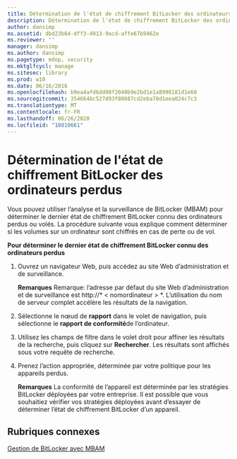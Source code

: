 ```yaml
---
title: Détermination de l'état de chiffrement BitLocker des ordinateurs perdus
description: Détermination de l'état de chiffrement BitLocker des ordinateurs perdus
author: dansimp
ms.assetid: dbd23b64-dff3-4913-9acd-affe67b9462e
ms.reviewer: ''
manager: dansimp
ms.author: dansimp
ms.pagetype: mdop, security
ms.mktglfcycl: manage
ms.sitesec: library
ms.prod: w10
ms.date: 06/16/2016
ms.openlocfilehash: b9ea4afd6dd08f2040b9e2bd1e1a8998181d1e60
ms.sourcegitcommit: 354664bc527d93f80687cd2eba70d1eea024c7c3
ms.translationtype: MT
ms.contentlocale: fr-FR
ms.lasthandoff: 06/26/2020
ms.locfileid: "10810661"
---
```

# Détermination de l'état de chiffrement BitLocker des ordinateurs perdus


Vous pouvez utiliser l’analyse et la surveillance de BitLocker (MBAM) pour déterminer le dernier état de chiffrement BitLocker connu des ordinateurs perdus ou volés. La procédure suivante vous explique comment déterminer si les volumes sur un ordinateur sont chiffrés en cas de perte ou de vol.

**Pour déterminer le dernier état de chiffrement BitLocker connu des ordinateurs perdus**

1.  Ouvrez un navigateur Web, puis accédez au site Web d’administration et de surveillance.

    **Remarques**  Remarque: l’adresse par défaut du site Web d’administration et de surveillance est http://* &lt; nomordinateur &gt; *. L’utilisation du nom de serveur complet accélère les résultats de la navigation.

     

2.  Sélectionne le nœud de **rapport** dans le volet de navigation, puis sélectionne le **rapport de conformité**de l’ordinateur.

3.  Utilisez les champs de filtre dans le volet droit pour affiner les résultats de la recherche, puis cliquez sur **Rechercher**. Les résultats sont affichés sous votre requête de recherche.

4.  Prenez l’action appropriée, déterminée par votre politique pour les appareils perdus.

    **Remarques**  La conformité de l’appareil est déterminée par les stratégies BitLocker déployées par votre entreprise. Il est possible que vous souhaitiez vérifier vos stratégies déployées avant d’essayer de déterminer l’état de chiffrement BitLocker d’un appareil.

     

## Rubriques connexes


[Gestion de BitLocker avec MBAM](performing-bitlocker-management-with-mbam-mbam-2.md)

 

 





